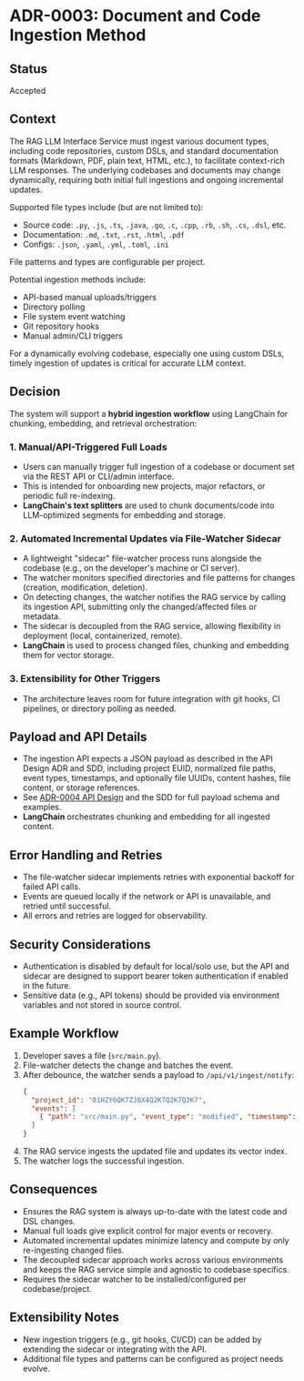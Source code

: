 # ADR-0003: Document and Code Ingestion Method

## Status
Accepted

## Context
The RAG LLM Interface Service must ingest various document types, including code repositories, custom DSLs, and standard documentation formats (Markdown, PDF, plain text, HTML, etc.), to facilitate context-rich LLM responses. The underlying codebases and documents may change dynamically, requiring both initial full ingestions and ongoing incremental updates.

Supported file types include (but are not limited to):
- Source code: `.py`, `.js`, `.ts`, `.java`, `.go`, `.c`, `.cpp`, `.rb`, `.sh`, `.cs`, `.dsl`, etc.
- Documentation: `.md`, `.txt`, `.rst`, `.html`, `.pdf`
- Configs: `.json`, `.yaml`, `.yml`, `.toml`, `.ini`

File patterns and types are configurable per project.

Potential ingestion methods include:
- API-based manual uploads/triggers
- Directory polling
- File system event watching
- Git repository hooks
- Manual admin/CLI triggers

For a dynamically evolving codebase, especially one using custom DSLs, timely ingestion of updates is critical for accurate LLM context.

## Decision

The system will support a **hybrid ingestion workflow** using LangChain for chunking, embedding, and retrieval orchestration:

### 1. Manual/API-Triggered Full Loads
- Users can manually trigger full ingestion of a codebase or document set via the REST API or CLI/admin interface.
- This is intended for onboarding new projects, major refactors, or periodic full re-indexing.
- **LangChain's text splitters** are used to chunk documents/code into LLM-optimized segments for embedding and storage.

### 2. Automated Incremental Updates via File-Watcher Sidecar
- A lightweight "sidecar" file-watcher process runs alongside the codebase (e.g., on the developer's machine or CI server).
- The watcher monitors specified directories and file patterns for changes (creation, modification, deletion).
- On detecting changes, the watcher notifies the RAG service by calling its ingestion API, submitting only the changed/affected files or metadata.
- The sidecar is decoupled from the RAG service, allowing flexibility in deployment (local, containerized, remote).
- **LangChain** is used to process changed files, chunking and embedding them for vector storage.

### 3. Extensibility for Other Triggers
- The architecture leaves room for future integration with git hooks, CI pipelines, or directory polling as needed.

## Payload and API Details
- The ingestion API expects a JSON payload as described in the API Design ADR and SDD, including project EUID, normalized file paths, event types, timestamps, and optionally file UUIDs, content hashes, file content, or storage references.
- See [ADR-0004 API Design](./0004-api-design.md) and the SDD for full payload schema and examples.
- **LangChain** orchestrates chunking and embedding for all ingested content.

## Error Handling and Retries
- The file-watcher sidecar implements retries with exponential backoff for failed API calls.
- Events are queued locally if the network or API is unavailable, and retried until successful.
- All errors and retries are logged for observability.

## Security Considerations
- Authentication is disabled by default for local/solo use, but the API and sidecar are designed to support bearer token authentication if enabled in the future.
- Sensitive data (e.g., API tokens) should be provided via environment variables and not stored in source control.

## Example Workflow
1. Developer saves a file (`src/main.py`).
2. File-watcher detects the change and batches the event.
3. After debounce, the watcher sends a payload to `/api/v1/ingest/notify`:
   ```json
   {
     "project_id": "01HZY6QK7ZJ8X4Q2K7Q2K7Q2K7",
     "events": [
       { "path": "src/main.py", "event_type": "modified", "timestamp": "2025-06-24T12:35:01Z" }
     ]
   }
   ```
4. The RAG service ingests the updated file and updates its vector index.
5. The watcher logs the successful ingestion.

## Consequences
- Ensures the RAG system is always up-to-date with the latest code and DSL changes.
- Manual full loads give explicit control for major events or recovery.
- Automated incremental updates minimize latency and compute by only re-ingesting changed files.
- The decoupled sidecar approach works across various environments and keeps the RAG service simple and agnostic to codebase specifics.
- Requires the sidecar watcher to be installed/configured per codebase/project.

## Extensibility Notes
- New ingestion triggers (e.g., git hooks, CI/CD) can be added by extending the sidecar or integrating with the API.
- Additional file types and patterns can be configured as project needs evolve.